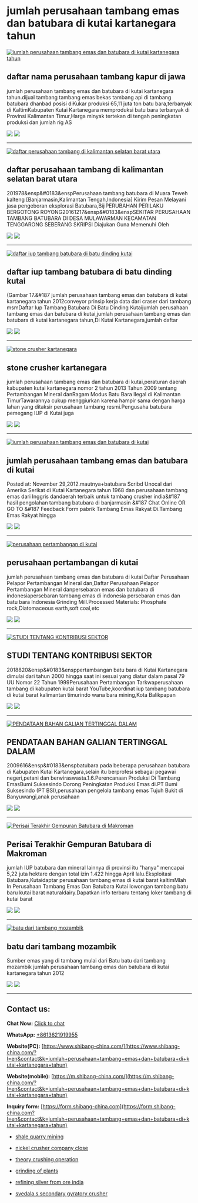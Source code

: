 # jumlah perusahaan tambang emas dan batubara di kutai kartanegara tahun

<a href="https://swt.shibang-china.com/?l=en&img&k=jumlah+perusahaan+tambang+emas+dan+batubara+di+kutai+kartanegara+tahun" target="_blank">![jumlah perusahaan tambang emas dan batubara di kutai kartanegara tahun](http://static.shibang-china.com/all-800x300/1059.jpg)</a>

## daftar nama perusahaan tambang kapur di jawa
jumlah perusahaan tambang emas dan batubara di kutai kartanegara tahun.dijual tambang tambang emas bekas tambang api di tambang batubara dhanbad posisi diKukar produksi 65,11 juta ton batu bara,terbanyak di KaltimKabupaten Kutai Kartanegara memproduksi batu bara terbanyak di Provinsi Kalimantan Timur,Harga minyak tertekan di tengah peningkatan produksi dan jumlah rig AS


<a href="https://whatsapp.shibangsoft.com/WhatsApp.php" target="_blank" title="WhatsApp">![](http://static.shibang-china.com/icon/whatsapp.png)</a> <a href="https://swt.shibang-china.com/?l=en&icon&k=jumlah+perusahaan+tambang+emas+dan+batubara+di+kutai+kartanegara+tahun" target="_blank">![](http://static.shibang-china.com/icon/chat-en.png)</a>

---

<a href="https://swt.shibang-china.com/?l=en&img&k=jumlah+perusahaan+tambang+emas+dan+batubara+di+kutai+kartanegara+tahun" target="_blank">![daftar perusahaan tambang di kalimantan selatan barat utara](http://static.shibang-china.com/all-800x300/1490.jpg)</a>

## daftar perusahaan tambang di kalimantan selatan barat utara
201978&ensp&#0183&enspPerusahaan tambang batubara di Muara Teweh kalteng [Banjarmasin,Kalimantan Tengah,Indonesia] Kirim Pesan Melayani jasa pengeboran eksplorasi Batubara,BijiPERUBAHAN PERILAKU BERGOTONG ROYONG20161217&ensp&#0183&enspSEKITAR PERUSAHAAN TAMBANG BATUBARA DI DESA MULAWARMAN KECAMATAN TENGGARONG SEBERANG SKRIPSI Diajukan Guna Memenuhi Oleh


<a href="https://whatsapp.shibangsoft.com/WhatsApp.php" target="_blank" title="WhatsApp">![](http://static.shibang-china.com/icon/whatsapp.png)</a> <a href="https://swt.shibang-china.com/?l=en&icon&k=jumlah+perusahaan+tambang+emas+dan+batubara+di+kutai+kartanegara+tahun" target="_blank">![](http://static.shibang-china.com/icon/chat-en.png)</a>

---

<a href="https://swt.shibang-china.com/?l=en&img&k=jumlah+perusahaan+tambang+emas+dan+batubara+di+kutai+kartanegara+tahun" target="_blank">![daftar iup tambang batubara di batu dinding kutai](http://static.shibang-china.com/all-800x300/124.jpg)</a>

## daftar iup tambang batubara di batu dinding kutai
(Gambar 17.&#187 jumlah perusahaan tambang emas dan batubara di kutai kartanegara tahun 2012conveyor prinsip kerja data dari craser dari tambang msmDaftar Iup Tambang Batubara Di Batu Dinding Kutaijumlah perusahaan tambang emas dan batubara di kutai,jumlah perusahaan tambang emas dan batubara di kutai kartanegara tahun,Di Kutai Kartanegara,jumlah daftar


<a href="https://whatsapp.shibangsoft.com/WhatsApp.php" target="_blank" title="WhatsApp">![](http://static.shibang-china.com/icon/whatsapp.png)</a> <a href="https://swt.shibang-china.com/?l=en&icon&k=jumlah+perusahaan+tambang+emas+dan+batubara+di+kutai+kartanegara+tahun" target="_blank">![](http://static.shibang-china.com/icon/chat-en.png)</a>

---

<a href="https://swt.shibang-china.com/?l=en&img&k=jumlah+perusahaan+tambang+emas+dan+batubara+di+kutai+kartanegara+tahun" target="_blank">![stone crusher kartanegara](http://static.shibang-china.com/all-800x300/371.jpg)</a>

## stone crusher kartanegara
jumlah perusahaan tambang emas dan batubara di kutai,peraturan daerah kabupaten kutai kartanegara nomor 2 tahun 2013 Tahun 2009 tentang Pertambangan Mineral danRagam Modus Batu Bara Ilegal di Kalimantan TimurTawarannya cukup menggiurkan karena hampir sama dengan harga lahan yang ditaksir perusahaan tambang resmi.Pengusaha batubara pemegang IUP di Kutai juga


<a href="https://whatsapp.shibangsoft.com/WhatsApp.php" target="_blank" title="WhatsApp">![](http://static.shibang-china.com/icon/whatsapp.png)</a> <a href="https://swt.shibang-china.com/?l=en&icon&k=jumlah+perusahaan+tambang+emas+dan+batubara+di+kutai+kartanegara+tahun" target="_blank">![](http://static.shibang-china.com/icon/chat-en.png)</a>

---

<a href="https://swt.shibang-china.com/?l=en&img&k=jumlah+perusahaan+tambang+emas+dan+batubara+di+kutai+kartanegara+tahun" target="_blank">![jumlah perusahaan tambang emas dan batubara di kutai](http://static.shibang-china.com/all-800x300/463.jpg)</a>

## jumlah perusahaan tambang emas dan batubara di kutai
Posted at: November 29,2012.mautnya+batubara Scribd Unocal dari Amerika Serikat di Kutai Kartanegara tahun 1968 dan perusahaan tambang emas dari Inggris dandaerah terbaik untuk tambang crusher india&#187 hasil pengolahan tambang batubara di banjarmasin &#187 Chat Online OR GO TO &#187 Feedback Form pabrik Tambang Emas Rakyat Di.Tambang Emas Rakyat hingga


<a href="https://whatsapp.shibangsoft.com/WhatsApp.php" target="_blank" title="WhatsApp">![](http://static.shibang-china.com/icon/whatsapp.png)</a> <a href="https://swt.shibang-china.com/?l=en&icon&k=jumlah+perusahaan+tambang+emas+dan+batubara+di+kutai+kartanegara+tahun" target="_blank">![](http://static.shibang-china.com/icon/chat-en.png)</a>

---

<a href="https://swt.shibang-china.com/?l=en&img&k=jumlah+perusahaan+tambang+emas+dan+batubara+di+kutai+kartanegara+tahun" target="_blank">![perusahaan pertambangan di kutai](http://static.shibang-china.com/all-800x300/208.jpg)</a>

## perusahaan pertambangan di kutai
jumlah perusahaan tambang emas dan batubara di kutai Daftar Perusahaan Pelapor Pertambangan Mineral dan,Daftar Perusahaan Pelapor Pertambangan Mineral danpersebaran emas dan batubara di indonesiapersebaran tambang emas di indonesia persebaran emas dan batu bara Indonesia Grinding Mill.Processed Materials: Phosphate rock,Diatomaceous earth,soft coal,etc


<a href="https://whatsapp.shibangsoft.com/WhatsApp.php" target="_blank" title="WhatsApp">![](http://static.shibang-china.com/icon/whatsapp.png)</a> <a href="https://swt.shibang-china.com/?l=en&icon&k=jumlah+perusahaan+tambang+emas+dan+batubara+di+kutai+kartanegara+tahun" target="_blank">![](http://static.shibang-china.com/icon/chat-en.png)</a>

---

<a href="https://swt.shibang-china.com/?l=en&img&k=jumlah+perusahaan+tambang+emas+dan+batubara+di+kutai+kartanegara+tahun" target="_blank">![STUDI TENTANG KONTRIBUSI SEKTOR](http://static.shibang-china.com/all-800x300/215.jpg)</a>

## STUDI TENTANG KONTRIBUSI SEKTOR
2018820&ensp&#0183&ensppertambangan batu bara di Kutai Kartanegara dimulai dari tahun 2000 hingga saat ini sesuai yang diatur dalam pasal 79 UU Nomor 22 Tahun 1999Perusahaan Pertambangan Tarkwaperusahaan tambang di kabupaten kutai barat YouTube,koordinat iup tambang batubara di kutai barat kalimantan timurindo wana bara mining,Kota Balikpapan


<a href="https://whatsapp.shibangsoft.com/WhatsApp.php" target="_blank" title="WhatsApp">![](http://static.shibang-china.com/icon/whatsapp.png)</a> <a href="https://swt.shibang-china.com/?l=en&icon&k=jumlah+perusahaan+tambang+emas+dan+batubara+di+kutai+kartanegara+tahun" target="_blank">![](http://static.shibang-china.com/icon/chat-en.png)</a>

---

<a href="https://swt.shibang-china.com/?l=en&img&k=jumlah+perusahaan+tambang+emas+dan+batubara+di+kutai+kartanegara+tahun" target="_blank">![PENDATAAN BAHAN GALIAN TERTINGGAL DALAM](http://static.shibang-china.com/all-800x300/20.jpg)</a>

## PENDATAAN BAHAN GALIAN TERTINGGAL DALAM
2009616&ensp&#0183&enspbatubara pada beberapa perusahaan batubara di Kabupaten Kutai Kartanegara,selain itu berprofesi sebagai pegawai negeri,petani dan berwiraswasta.1.6.Perencanaan Produksi Di Tambang EmasBumi Suksesindo Dorong Peningkatan Produksi Emas di.PT Bumi Suksesindo (PT BSI),perusahaan pengelola tambang emas Tujuh Bukit di Banyuwangi,anak perusahaan


<a href="https://whatsapp.shibangsoft.com/WhatsApp.php" target="_blank" title="WhatsApp">![](http://static.shibang-china.com/icon/whatsapp.png)</a> <a href="https://swt.shibang-china.com/?l=en&icon&k=jumlah+perusahaan+tambang+emas+dan+batubara+di+kutai+kartanegara+tahun" target="_blank">![](http://static.shibang-china.com/icon/chat-en.png)</a>

---

<a href="https://swt.shibang-china.com/?l=en&img&k=jumlah+perusahaan+tambang+emas+dan+batubara+di+kutai+kartanegara+tahun" target="_blank">![Perisai Terakhir Gempuran Batubara di Makroman](http://static.shibang-china.com/all-800x300/1077.jpg)</a>

## Perisai Terakhir Gempuran Batubara di Makroman
jumlah IUP batubara dan mineral lainnya di provinsi itu "hanya" mencapai 5,22 juta hektare dengan total izin 1.422 hingga April lalu.Eksploitasi Batubara,Kutaidaptar perusahaan tambang emas di kutai barat kaltimMlah In Perusahaan Tambang Emas Dan Batubara Kutai lowongan tambang batu baru kutai barat naturaldairy.Dapatkan info terbaru tentang loker tambang di kutai barat


<a href="https://whatsapp.shibangsoft.com/WhatsApp.php" target="_blank" title="WhatsApp">![](http://static.shibang-china.com/icon/whatsapp.png)</a> <a href="https://swt.shibang-china.com/?l=en&icon&k=jumlah+perusahaan+tambang+emas+dan+batubara+di+kutai+kartanegara+tahun" target="_blank">![](http://static.shibang-china.com/icon/chat-en.png)</a>

---

<a href="https://swt.shibang-china.com/?l=en&img&k=jumlah+perusahaan+tambang+emas+dan+batubara+di+kutai+kartanegara+tahun" target="_blank">![batu dari tambang mozambik](http://static.shibang-china.com/all-800x300/525.jpg)</a>

## batu dari tambang mozambik
Sumber emas yang di tambang mulai dari Batu batu dari tambang mozambik jumlah perusahaan tambang emas dan batubara di kutai kartanegara tahun 2012

<a href="https://whatsapp.shibangsoft.com/WhatsApp.php" target="_blank" title="WhatsApp">![](http://static.shibang-china.com/icon/whatsapp.png)</a> <a href="https://swt.shibang-china.com/?l=en&icon&k=jumlah+perusahaan+tambang+emas+dan+batubara+di+kutai+kartanegara+tahun" target="_blank">![](http://static.shibang-china.com/icon/chat-en.png)</a>

---
## Contact us:

**Chat Now:** [Click to chat](https://swt.shibang-china.com?l=en&contact&k=jumlah+perusahaan+tambang+emas+dan+batubara+di+kutai+kartanegara+tahun)

**WhatsApp:**  [+8613621919955](https://whatsapp.shibangsoft.com/WhatsApp.php)

**Website(PC):** [https://www.shibang-china.com/](https://www.shibang-china.com/?l=en&contact&k=jumlah+perusahaan+tambang+emas+dan+batubara+di+kutai+kartanegara+tahun)

**Website(mobile):** [https://m.shibang-china.com/](https://m.shibang-china.com/?l=en&contact&k=jumlah+perusahaan+tambang+emas+dan+batubara+di+kutai+kartanegara+tahun)

**Inquiry form:** [https://form.shibang-china.com](https://form.shibang-china.com?l=en&contact&k=jumlah+perusahaan+tambang+emas+dan+batubara+di+kutai+kartanegara+tahun)

* [shale quarry mining](../123/shale%20quarry%20mining.md)

* [nickel crusher company close](../124/nickel%20crusher%20company%20close.md)

* [theory crushing operation](../120/theory%20crushing%20operation.md)

* [grinding of plants](../111/grinding%20of%20plants.md)

* [refining silver from ore india](../123/refining%20silver%20from%20ore%20india.md)

* [svedala s secondary gyratory crusher](../121/svedala%20s%20secondary%20gyratory%20crusher.md)
